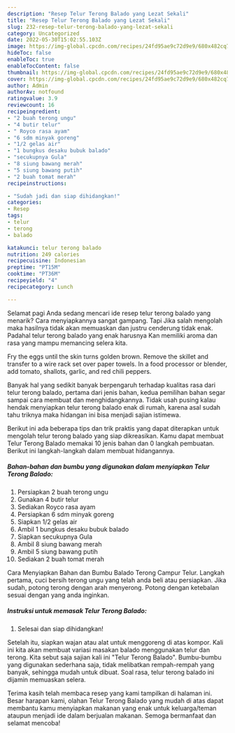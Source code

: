 ```yaml
---
description: "Resep Telur Terong Balado yang Lezat Sekali"
title: "Resep Telur Terong Balado yang Lezat Sekali"
slug: 232-resep-telur-terong-balado-yang-lezat-sekali
category: Uncategorized
date: 2022-05-30T15:02:55.103Z
image: https://img-global.cpcdn.com/recipes/24fd95ae9c72d9e9/680x482cq70/telur-terong-balado-foto-resep-utama.jpg
hideToc: false
enableToc: true
enableTocContent: false
thumbnail: https://img-global.cpcdn.com/recipes/24fd95ae9c72d9e9/680x482cq70/telur-terong-balado-foto-resep-utama.jpg
cover: https://img-global.cpcdn.com/recipes/24fd95ae9c72d9e9/680x482cq70/telur-terong-balado-foto-resep-utama.jpg
author: Admin
authorAv: notfound
ratingvalue: 3.9
reviewcount: 16
recipeingredient:
- "2 buah terong ungu"
- "4 butir telur"
- " Royco rasa ayam"
- "6 sdm minyak goreng"
- "1/2 gelas air"
- "1 bungkus desaku bubuk balado"
- "secukupnya Gula"
- "8 siung bawang merah"
- "5 siung bawang putih"
- "2 buah tomat merah"
recipeinstructions:

- "Sudah jadi dan siap dihidangkan!"
categories:
- Resep
tags:
- telur
- terong
- balado

katakunci: telur terong balado 
nutrition: 249 calories
recipecuisine: Indonesian
preptime: "PT15M"
cooktime: "PT36M"
recipeyield: "4"
recipecategory: Lunch

---
```



Selamat pagi Anda sedang mencari ide resep telur terong balado yang menarik? Cara menyiapkannya sangat gampang. Tapi Jika salah mengolah maka hasilnya tidak akan memuaskan dan justru cenderung tidak enak. Padahal telur terong balado yang enak harusnya Kan memiliki aroma dan rasa yang mampu memancing selera kita.


Fry the eggs until the skin turns golden brown. Remove the skillet and transfer to a wire rack set over paper towels. In a food processor or blender, add tomato, shallots, garlic, and red chili peppers.

Banyak hal yang sedikit banyak berpengaruh terhadap kualitas rasa dari telur terong balado, pertama dari jenis bahan, kedua pemilihan bahan segar sampai cara membuat dan menghidangkannya. Tidak usah pusing kalau hendak menyiapkan telur terong balado enak di rumah, karena asal sudah tahu triknya maka hidangan ini bisa menjadi sajian istimewa.


Berikut ini ada beberapa tips dan trik praktis yang dapat diterapkan untuk mengolah telur terong balado yang siap dikreasikan. Kamu dapat membuat Telur Terong Balado memakai 10 jenis bahan dan 0 langkah pembuatan. Berikut ini langkah-langkah dalam membuat hidangannya.

<!--inarticleads1-->

##### Bahan-bahan dan bumbu yang digunakan dalam menyiapkan Telur Terong Balado:

1. Persiapkan 2 buah terong ungu
1. Gunakan 4 butir telur
1. Sediakan  Royco rasa ayam
1. Persiapkan 6 sdm minyak goreng
1. Siapkan 1/2 gelas air
1. Ambil 1 bungkus desaku bubuk balado
1. Siapkan secukupnya Gula
1. Ambil 8 siung bawang merah
1. Ambil 5 siung bawang putih
1. Sediakan 2 buah tomat merah


Cara Menyiapkan Bahan dan Bumbu Balado Terong Campur Telur. Langkah pertama, cuci bersih terong ungu yang telah anda beli atau persiapkan. Jika sudah, potong terong dengan arah menyerong. Potong dengan ketebalan sesuai dengan yang anda inginkan. 

<!--inarticleads2-->

##### Instruksi untuk memasak Telur Terong Balado:


1. Selesai dan siap dihidangkan!

Setelah itu, siapkan wajan atau alat untuk menggoreng di atas kompor. Kali ini kita akan membuat variasi masakan balado menggunakan telur dan terong. Kita sebut saja sajian kali ini &#34;Telur Terong Balado&#34;. Bumbu-bumbu yang digunakan sederhana saja, tidak melibatkan rempah-rempah yang banyak, sehingga mudah untuk dibuat. Soal rasa, telur terong balado ini dijamin memuaskan selera. 

Terima kasih telah membaca resep yang kami tampilkan di halaman ini. Besar harapan kami, olahan Telur Terong Balado yang mudah di atas dapat membantu kamu menyiapkan makanan yang enak untuk keluarga/teman ataupun menjadi ide dalam berjualan makanan. Semoga bermanfaat dan selamat mencoba!
